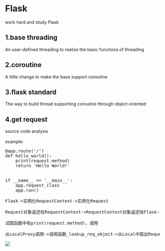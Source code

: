 # Flask
work hard and study Flask
## 1.base threading
An user-defined threading to realize the basic functions of threading
## 2.coroutine
A little change to make the base support coroutine
## 3.flask standard
The way to build thread supporting coroutine through object-oriented
## 4.get request
source code analysis<br><br>
example:<br>
<pre>@app.route('/')
def hello_world():
    print(request.method)
    return 'Hello World!'


if __name__ == '__main__':
    app.request_class
    app.run()

Flask->实例化RequestContext->实例化Request

Request对象返还给RequestContext->RequestContext对象返还给Flask->Push 到Local

试图函数中有print(request.method)，调用

从LocalProxy调用->调用函数_lookup_req_object->从Local中取出RequestContext对象->拿出Request对象->还给print函数</pre>

<img src='C:/Users/Lou wen/Desktop/python3.5.2/context/detail.png' />

